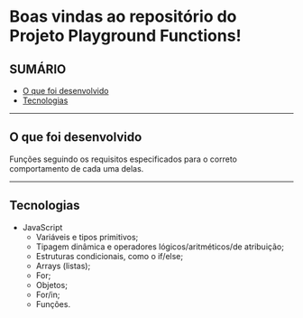 # Boas vindas ao repositório do Projeto Playground Functions!

## SUMÁRIO
- [O que foi desenvolvido](#o-que-foi-desenvolvido)
- [Tecnologias](#tecnologias)

---

## O que foi desenvolvido

Funções seguindo os requisitos especificados para o correto comportamento de cada uma delas.

---

## Tecnologias

- JavaScript
  - Variáveis e tipos primitivos;
  - Tipagem dinâmica e operadores lógicos/aritméticos/de atribuição;
  - Estruturas condicionais, como o if/else;
  - Arrays (listas);
  - For;
  - Objetos;
  - For/in;
  - Funções.